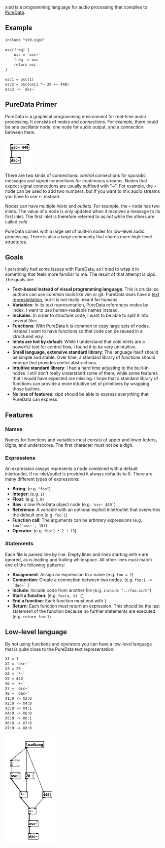 xipd is a programming language for audio processing that compiles to
[PureData](http://msp.ucsd.edu/Pd_documentation/index.htm).

## Example

```
include "std.xipd"

osc(freq) {
    osc = `osc~`
    freq -> osc
    return osc
}

osc1 = osc(1)
osc2 = osc(osc1 *~ 20 +~ 440)
osc2 -> `dac~`
```

## PureData Primer

PureData is a graphical programming environment for real-time audio processing.
It consists of *nodes* and *connections*. For example, there could be one
oscillator node, one node for audio output, and a connection between them.

![](screenshots/simple.png)

There are two kinds of connections: *control* connections for sporadic messages
and *signal* connections for continuous streams. Nodes that expect signal
connections are usually suffixed with "~". For example, the `+` node can be
used to add two numbers, but if you want to mix audio streams you have to use
`+~` instead.

Nodes can have multiple *inlets* and *outlets*. For example, the `+` node has
two inlets. The value of a node is only updated when it receives a message to
its first inlet. The first inlet is therefore referred to as *hot* while the
others are called *cold*.

PureData comes with a large set of built-in nodes for low-level audio
processing. There is also a large community that shares more high-level
structures.

## Goals

I personally had some issues with PureData, so I tried to wrap it in something
that feels more familiar to me. The result of that attempt is xipd. The goals
are:

-   **Text-based instead of visual programming language**: This is crucial so
    authors can use common tools like vim or git. PureData does have a [text
    representation](http://puredata.info/docs/developer/PdFileFormat), but it is
    not really meant for humans.
-   **Variables**: In its text representation, PureData references nodes by
    index. I want to use human-readable names instead.
-   **Includes**: In order to structure code, I want to be able to split it into
    several files.
-   **Functions**: With PureData it is common to copy large sets of nodes.
    Instead I want to have functions so that code can be reused in a structured
    way.
-   **Inlets are hot by default**: While I understand that cold inlets are a
    powerful tool for control flow, I found it to be very unintuitive.
-   **Small language, extensive standard library**: The language itself should be
    simple and stable. Over time, a standard library of functions should emerge
    that provides useful abstractions.
-   **Intuitive standard library**: I had a hard time adjusting to the built-in
    nodes. I still don't really understand some of them, while some features that
    I would have expected are missing. I hope that a standard library of
    functions can provide a more intuitive set of primitives by wrapping those
    builtins.
-   **No loss of features**: xipd should be able to express everything that
    PureData can express.

## Features

### Names

Names for functions and variables must consist of upper and lower letters,
digits, and underscores. The first character must not be a digit.

### Expressions

An expression always represents a node combined with a default inlet/outlet. If
no inlet/outlet is provided it always defaults to 0. There are many
different types of expressions:

-   **String**: (e.g. `"foo"`)
-   **Integer**: (e.g. `1`)
-   **Float**: (e.g. `1.0`)
-   **Raw**: a raw PureData object node (e.g. `` `osc~ 440` ``)
-   **Reference**: A variable with an optional explicit inlet/outlet that
    overwrites the default one (e.g. `foo:1`)
-   **Function call**: The arguments can be arbitrary expressions (e.g.
    ``foo(`osc~`, 15)``)
-   **Operator**: (e.g. `foo:1 * 2 + 15`)

### Statements

Each file is parsed line by line. Empty lines and lines starting with `#` are
ignored, as is leading and trailing whitespace. All other lines must match one
of the following patterns:

-   **Assignment**: Assign an expression to a name (e.g. `foo = 1`)
-   **Connection**: Create a connection between two nodes. (e.g. ``foo:1 ->
    `dac~` ``)
-   **Include**: Include code from another file (e.g. `include "../foo.xirb"`)
-   **Start a function**: (e.g. `foo(a, b) {`)
-   **End a function**: Each function must end with `}`
-   **Return**: Each function must return an expression. This should be the
    last statement of the function because no further statements are executed.
    (e.g. `return foo:1`)

## Low-level language

By not using functions and operators you can have a low-level language that is
quite close to the PureData text representation:

```
X1 = 1
X2 = `osc~`
X3 = 20
X4 = `*~`
X5 = 440
X6 = `+~`
X7 = `osc~`
X8 = `dac~`
X1:0 -> X2:0
X2:0 -> X4:0
X3:0 -> X4:1
X4:0 -> X6:0
X5:0 -> X6:1
X6:0 -> X7:0
X7:0 -> X8:0
```

![](screenshots/example.png)

